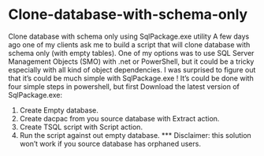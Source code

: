 # Clone-database-with-schema-only
Clone database with schema only using SqlPackage.exe utility
A few days ago one of my clients ask me to build a script that will clone database with schema only (with empty tables). 
One of my options was to use SQL Server Management Objects (SMO) with .net or PowerShell, but it could be a tricky especially with all kind of object dependencies.
I was surprised to figure out that it’s could be much simple with   SqlPackage.exe ! 
It’s could be done with four simple steps in powershell, but first Download the latest version of SqlPackage.exe:
1.	Create Empty database.
2.	Create dacpac from you source database with Extract action.
3.	Create TSQL script with Script action.
4.	Run the script against out empty database.
*** Disclaimer: this solution won’t work if you source database has orphaned users. 
